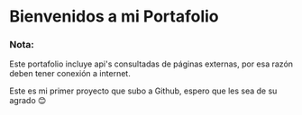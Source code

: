 # Bienvenidos a mi Portafolio
### Nota:
Este portafolio incluye api's consultadas de páginas externas, por esa razón deben tener conexión a internet.

Este es mi primer proyecto que subo a Github, espero que les sea de su agrado 😊
